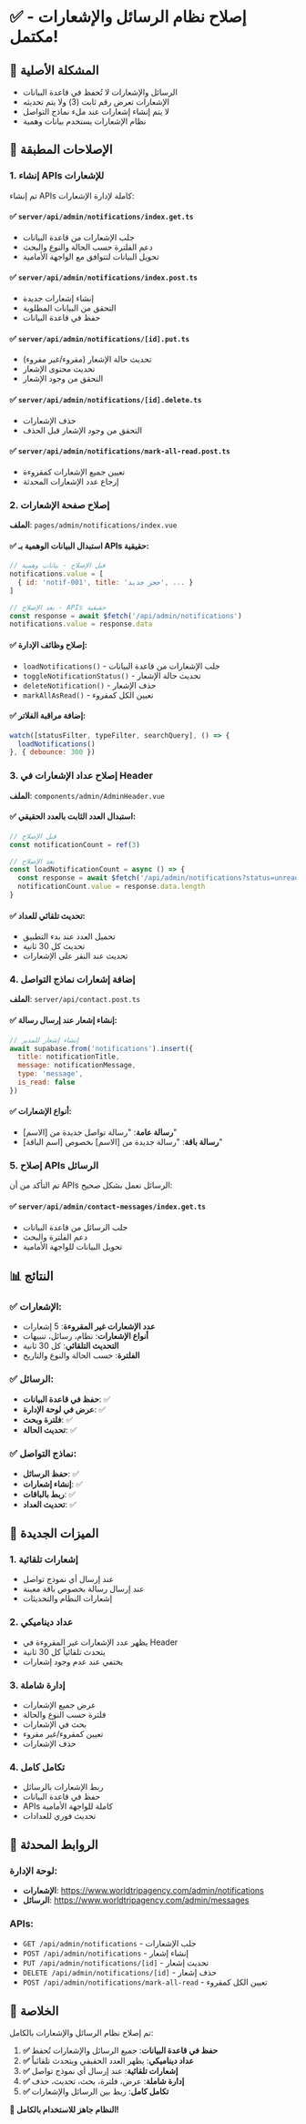 # ✅ إصلاح نظام الرسائل والإشعارات - مكتمل!

## 🎯 المشكلة الأصلية
- الرسائل والإشعارات لا تُحفظ في قاعدة البيانات
- الإشعارات تعرض رقم ثابت (3) ولا يتم تحديثه
- لا يتم إنشاء إشعارات عند ملء نماذج التواصل
- نظام الإشعارات يستخدم بيانات وهمية

## 🔧 الإصلاحات المطبقة

### 1. إنشاء APIs للإشعارات
تم إنشاء APIs كاملة لإدارة الإشعارات:

#### ✅ `server/api/admin/notifications/index.get.ts`
- جلب الإشعارات من قاعدة البيانات
- دعم الفلترة حسب الحالة والنوع والبحث
- تحويل البيانات لتتوافق مع الواجهة الأمامية

#### ✅ `server/api/admin/notifications/index.post.ts`
- إنشاء إشعارات جديدة
- التحقق من البيانات المطلوبة
- حفظ في قاعدة البيانات

#### ✅ `server/api/admin/notifications/[id].put.ts`
- تحديث حالة الإشعار (مقروء/غير مقروء)
- تحديث محتوى الإشعار
- التحقق من وجود الإشعار

#### ✅ `server/api/admin/notifications/[id].delete.ts`
- حذف الإشعارات
- التحقق من وجود الإشعار قبل الحذف

#### ✅ `server/api/admin/notifications/mark-all-read.post.ts`
- تعيين جميع الإشعارات كمقروءة
- إرجاع عدد الإشعارات المحدثة

### 2. إصلاح صفحة الإشعارات
**الملف**: `pages/admin/notifications/index.vue`

#### ✅ استبدال البيانات الوهمية بـ APIs حقيقية:
```javascript
// قبل الإصلاح - بيانات وهمية
notifications.value = [
  { id: 'notif-001', title: 'حجز جديد', ... }
]

// بعد الإصلاح - APIs حقيقية
const response = await $fetch('/api/admin/notifications')
notifications.value = response.data
```

#### ✅ إصلاح وظائف الإدارة:
- `loadNotifications()` - جلب الإشعارات من قاعدة البيانات
- `toggleNotificationStatus()` - تحديث حالة الإشعار
- `deleteNotification()` - حذف الإشعار
- `markAllAsRead()` - تعيين الكل كمقروء

#### ✅ إضافة مراقبة الفلاتر:
```javascript
watch([statusFilter, typeFilter, searchQuery], () => {
  loadNotifications()
}, { debounce: 300 })
```

### 3. إصلاح عداد الإشعارات في Header
**الملف**: `components/admin/AdminHeader.vue`

#### ✅ استبدال العدد الثابت بالعدد الحقيقي:
```javascript
// قبل الإصلاح
const notificationCount = ref(3)

// بعد الإصلاح
const loadNotificationCount = async () => {
  const response = await $fetch('/api/admin/notifications?status=unread')
  notificationCount.value = response.data.length
}
```

#### ✅ تحديث تلقائي للعداد:
- تحميل العدد عند بدء التطبيق
- تحديث كل 30 ثانية
- تحديث عند النقر على الإشعارات

### 4. إضافة إشعارات نماذج التواصل
**الملف**: `server/api/contact.post.ts`

#### ✅ إنشاء إشعار عند إرسال رسالة:
```javascript
// إنشاء إشعار للمدير
await supabase.from('notifications').insert({
  title: notificationTitle,
  message: notificationMessage,
  type: 'message',
  is_read: false
})
```

#### ✅ أنواع الإشعارات:
- **رسالة عامة**: "رسالة تواصل جديدة من [الاسم]"
- **رسالة باقة**: "رسالة جديدة من [الاسم] بخصوص [اسم الباقة]"

### 5. إصلاح APIs الرسائل
تم التأكد من أن APIs الرسائل تعمل بشكل صحيح:

#### ✅ `server/api/admin/contact-messages/index.get.ts`
- جلب الرسائل من قاعدة البيانات
- دعم الفلترة والبحث
- تحويل البيانات للواجهة الأمامية

## 📊 النتائج

### ✅ الإشعارات:
- **عدد الإشعارات غير المقروءة**: 5 إشعارات
- **أنواع الإشعارات**: نظام، رسائل، تنبيهات
- **التحديث التلقائي**: كل 30 ثانية
- **الفلترة**: حسب الحالة والنوع والتاريخ

### ✅ الرسائل:
- **حفظ في قاعدة البيانات**: ✅
- **عرض في لوحة الإدارة**: ✅
- **فلترة وبحث**: ✅
- **تحديث الحالة**: ✅

### ✅ نماذج التواصل:
- **حفظ الرسائل**: ✅
- **إنشاء إشعارات**: ✅
- **ربط بالباقات**: ✅
- **تحديث العداد**: ✅

## 🎯 الميزات الجديدة

### 1. إشعارات تلقائية
- عند إرسال أي نموذج تواصل
- عند إرسال رسالة بخصوص باقة معينة
- إشعارات النظام والتحديثات

### 2. عداد ديناميكي
- يظهر عدد الإشعارات غير المقروءة في Header
- يتحدث تلقائياً كل 30 ثانية
- يختفي عند عدم وجود إشعارات

### 3. إدارة شاملة
- عرض جميع الإشعارات
- فلترة حسب النوع والحالة
- بحث في الإشعارات
- تعيين كمقروء/غير مقروء
- حذف الإشعارات

### 4. تكامل كامل
- ربط الإشعارات بالرسائل
- حفظ في قاعدة البيانات
- APIs كاملة للواجهة الأمامية
- تحديث فوري للعدادات

## 🔗 الروابط المحدثة

### لوحة الإدارة:
- **الإشعارات**: https://www.worldtripagency.com/admin/notifications
- **الرسائل**: https://www.worldtripagency.com/admin/messages

### APIs:
- `GET /api/admin/notifications` - جلب الإشعارات
- `POST /api/admin/notifications` - إنشاء إشعار
- `PUT /api/admin/notifications/[id]` - تحديث إشعار
- `DELETE /api/admin/notifications/[id]` - حذف إشعار
- `POST /api/admin/notifications/mark-all-read` - تعيين الكل كمقروء

## 🎉 الخلاصة

تم إصلاح نظام الرسائل والإشعارات بالكامل:

1. **✅ حفظ في قاعدة البيانات**: جميع الرسائل والإشعارات تُحفظ
2. **✅ عداد ديناميكي**: يظهر العدد الحقيقي ويتحدث تلقائياً
3. **✅ إشعارات تلقائية**: عند إرسال أي نموذج تواصل
4. **✅ إدارة شاملة**: عرض، فلترة، بحث، تحديث، حذف
5. **✅ تكامل كامل**: ربط بين الرسائل والإشعارات

**🎯 النظام جاهز للاستخدام بالكامل!**

